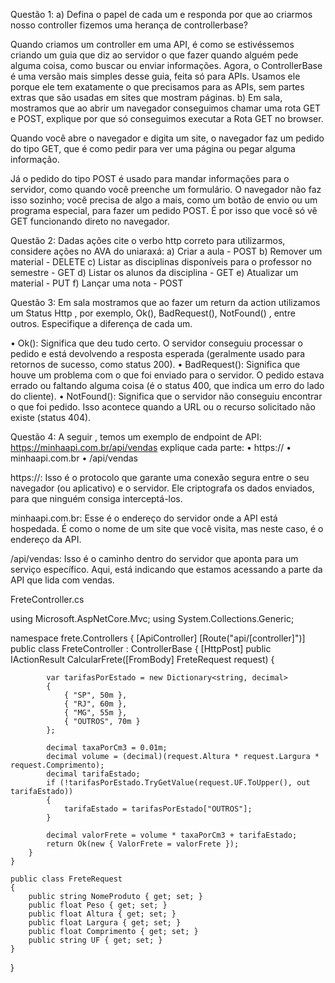 Questão 1:
a) Defina o papel de cada um e responda por que ao criarmos nosso controller fizemos
uma herança de controllerbase?


Quando criamos um controller em uma API, é como se estivéssemos criando um guia que diz ao servidor o que fazer quando alguém pede alguma coisa, como buscar ou enviar informações.  Agora, o ControllerBase é uma versão mais simples desse guia, feita só para APIs. Usamos ele porque ele tem exatamente o que precisamos para as APIs, sem partes extras que são usadas em sites que mostram páginas.
b) Em sala, mostramos que ao abrir um navegador conseguimos chamar uma rota GET e
POST, explique por que só conseguimos executar a Rota GET no browser.


Quando você abre o navegador e digita um site, o navegador faz um pedido do tipo GET, que é como pedir para ver uma página ou pegar alguma informação.

Já o pedido do tipo POST é usado para mandar informações para o servidor, como quando você preenche um formulário. O navegador não faz isso sozinho; você precisa de algo a mais, como um botão de envio ou um programa especial, para fazer um pedido POST. É por isso que você só vê GET funcionando direto no navegador.



Questão 2:
Dadas ações cite o verbo http correto para utilizarmos, considere ações no AVA do uniaraxá:
a) Criar a aula - POST
b) Remover um material - DELETE
c) Listar as disciplinas disponíveis para o professor no semestre - GET
d) Listar os alunos da disciplina - GET
e) Atualizar um material - PUT
f) Lançar uma nota - POST



Questão 3: Em sala mostramos que ao fazer um return da action utilizamos um Status Http , por exemplo, Ok(), BadRequest(), NotFound() , entre outros. Especifique a diferença de cada um.


•  Ok(): Significa que deu tudo certo. O servidor conseguiu processar o pedido e está devolvendo a resposta esperada (geralmente usado para retornos de sucesso, como status 200).
•  BadRequest(): Significa que houve um problema com o que foi enviado para o servidor. O pedido estava errado ou faltando alguma coisa (é o status 400, que indica um erro do lado do cliente).
•  NotFound(): Significa que o servidor não conseguiu encontrar o que foi pedido. Isso acontece quando a URL ou o recurso solicitado não existe (status 404).

Questão 4: A seguir , temos um exemplo de endpoint de API: https://minhaapi.com.br/api/vendas explique cada parte: • https:// • minhaapi.com.br • /api/vendas

https://: Isso é o protocolo que garante uma conexão segura entre o seu navegador (ou aplicativo) e o servidor. Ele criptografa os dados enviados, para que ninguém consiga interceptá-los.

minhaapi.com.br: Esse é o endereço do servidor onde a API está hospedada. É como o nome de um site que você visita, mas neste caso, é o endereço da API.

/api/vendas: Isso é o caminho dentro do servidor que aponta para um serviço específico. Aqui, está indicando que estamos acessando a parte da API que lida com vendas.


FreteController.cs

using Microsoft.AspNetCore.Mvc;
using System.Collections.Generic;

namespace frete.Controllers
{
    [ApiController]
    [Route("api/[controller]")]
    public class FreteController : ControllerBase
    {
        [HttpPost]
        public IActionResult CalcularFrete([FromBody] FreteRequest request)
        {

            var tarifasPorEstado = new Dictionary<string, decimal>
            {
                { "SP", 50m },
                { "RJ", 60m },
                { "MG", 55m },
                { "OUTROS", 70m }
            };

            decimal taxaPorCm3 = 0.01m;
            decimal volume = (decimal)(request.Altura * request.Largura * request.Comprimento);
            decimal tarifaEstado;
            if (!tarifasPorEstado.TryGetValue(request.UF.ToUpper(), out tarifaEstado))
            {
                tarifaEstado = tarifasPorEstado["OUTROS"];
            }

            decimal valorFrete = volume * taxaPorCm3 + tarifaEstado;
            return Ok(new { ValorFrete = valorFrete });
        }
    }

    public class FreteRequest
    {
        public string NomeProduto { get; set; }
        public float Peso { get; set; }
        public float Altura { get; set; }
        public float Largura { get; set; }
        public float Comprimento { get; set; }
        public string UF { get; set; }
    }
}

